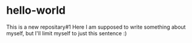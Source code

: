 # hello-world
This is a new repositary#1
Here I am supposed to write something about myself, but I'll limit myself to just this sentence :) 

